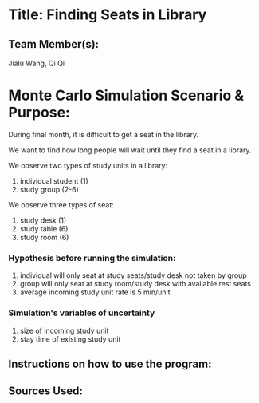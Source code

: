 # Title: Finding Seats in Library

## Team Member(s):
Jialu Wang, Qi Qi

# Monte Carlo Simulation Scenario & Purpose:
During final month, it is difficult to get a seat in the library.

We want to find how long people will wait until they find a seat in a library. 

We observe two types of study units in a library:

1. individual student (1)
2. study group (2-6)

We observe three types of seat:
1. study desk (1)
2. study table (6)
3. study room (6)

### Hypothesis before running the simulation:
1. individual will only seat at study seats/study desk not taken by group
2. group will only seat at study room/study desk with available rest seats
3. average incoming study unit rate is 5 min/unit

### Simulation's variables of uncertainty
1. size of incoming study unit
2. stay time of existing study unit

## Instructions on how to use the program:


## Sources Used:
